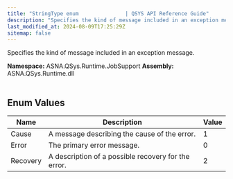 ```yaml
---
title: "StringType enum               | QSYS API Reference Guide"
description: "Specifies the kind of message included in an exception message. "
last_modified_at: 2024-08-09T17:25:29Z
sitemap: false
---
```


Specifies the kind of message included in an exception message.

**Namespace:** ASNA.QSys.Runtime.JobSupport
**Assembly:** ASNA.QSys.Runtime.dll
<br>
<br>

## Enum Values

| Name | Description | Value
| --- | --- | --- 
| Cause | A message describing the cause of the error. | 1 |
| Error | The primary error message. | 0 |
| Recovery | A description of a possible recovery for the error. | 2 |
